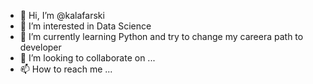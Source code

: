- 👋 Hi, I’m @kalafarski
- 👀 I’m interested in Data Science
- 🌱 I’m currently learning Python and try to change my careera path to developer
- 💞️ I’m looking to collaborate on ...
- 📫 How to reach me ...

<!---
kalafarski/kalafarski is a ✨ special ✨ repository because its `README.md` (this file) appears on your GitHub profile.
You can click the Preview link to take a look at your changes.
--->
